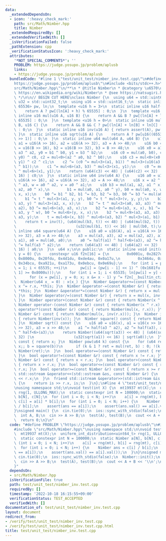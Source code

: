 ```yaml
---
data:
  _extendedDependsOn:
  - icon: ':heavy_check_mark:'
    path: src/Math/Nimber.hpp
    title: Nimber
  _extendedRequiredBy: []
  _extendedVerifiedWith: []
  _isVerificationFailed: false
  _pathExtension: cpp
  _verificationStatusIcon: ':heavy_check_mark:'
  attributes:
    '*NOT_SPECIAL_COMMENTS*': ''
    PROBLEM: https://judge.yosupo.jp/problem/aplusb
    links:
    - https://judge.yosupo.jp/problem/aplusb
  bundledCode: "#line 1 \"test/unit_test/nimber_inv.test.cpp\"\n#define PROBLEM \"\
    https://judge.yosupo.jp/problem/aplusb\"\n#include <bits/stdc++.h>\n#line 3 \"\
    src/Math/Nimber.hpp\"\n/**\n * @title Nimber\n * @category \u6570\u5B66\n * @see\
    \ https://en.wikipedia.org/wiki/Nimber\n * @see https://natsugiri.hatenablog.com/entry/2020/03/29/073605\n\
    \ */\n\n// BEGIN CUT HERE\nclass Nimber {\n  using u64 = std::uint64_t;\n  using\
    \ u32 = std::uint32_t;\n  using u16 = std::uint16_t;\n  static inline std::array<u16,\
    \ 65536> pw, ln;\n  template <u16 h = 3>\n  static inline u16 half(u16 A) {\n\
    \    return A ? pw[(ln[A] + h) % 65535] : 0;\n  }\n  template <u16 h = 0>\n  static\
    \ inline u16 mul(u16 A, u16 B) {\n    return A && B ? pw[(ln[A] + ln[B] + h) %\
    \ 65535] : 0;\n  }\n  template <u16 h = 0>\n  static inline u16 mul(u16 A, u16\
    \ B, u16 C) {\n    return A && B && C ? pw[(ln[A] + ln[B] + ln[C] + h) % 65535]\
    \ : 0;\n  }\n  static inline u16 inv(u16 A) { return assert(A), pw[65535 - ln[A]];\
    \ }\n  static inline u16 sqrt(u16 A) {\n    return A ? pw[u16((65537 * u32(ln[A]))\
    \ >> 1)] : 0;\n  }\n  static inline u64 mul(u64 A, u64 B) {\n    u16 a0 = u16(A),\
    \ a1 = u16(A >> 16), a2 = u16(A >> 32), a3 = A >> 48;\n    u16 b0 = u16(B), b1\
    \ = u16(B >> 16), b2 = u16(B >> 32), b3 = B >> 48;\n    u16 x0 = a1 ^ a0, x1 =\
    \ a3 ^ a2, y0 = b1 ^ b0, y1 = b3 ^ b2;\n    u16 c0 = mul(a0, b0), c1 = mul(x0,\
    \ y0) ^ c0, c2 = mul<0>(a2 ^ a0, b2 ^ b0);\n    u16 c3 = mul<0>(x0 ^ x1, y0 ^\
    \ y1) ^ c2 ^ c1;\n    c2 ^= (c0 ^= mul<3>(a1, b1)) ^ mul<3>(u16(a3 ^ a1), u16(b3\
    \ ^ b1));\n    c1 ^= mul<6>(a3, b3) ^ mul<3>(x1, y1);\n    c0 ^= mul<6>(a2, b2)\
    \ ^ mul<6>(x1, y1);\n    return (u64(c3) << 48) | (u64(c2) << 32) | (u32(c1) <<\
    \ 16) | c0;\n  }\n  static inline u64 inv(u64 A) {\n    u16 a0 = u16(A), a1 =\
    \ u16(A >> 16), a2 = u16(A >> 32), a3 = A >> 48;\n    u16 x = a2 ^ a3, y = a1\
    \ ^ a3, w = a0 ^ a2, v = a0 ^ a1;\n    u16 b3 = mul(a1, a2, a1 ^ x), b2 = mul(a0,\
    \ a2, a0 ^ x),\n        b1 = mul(a0, a1, a0 ^ y), b0 = mul(a0, v, w), t = mul<3>(w,\
    \ x, x);\n    b0 ^= b1 ^ b2, b1 ^= b3, b2 ^= b3, b0 ^= b3 ^= mul(a0, a0, a3);\n\
    \    b1 ^= t ^ mul<3>(a1, y, y), b0 ^= t ^ mul<3>(v, y, y);\n    b3 ^= t = mul<3>(a1,\
    \ a3, y) ^ mul<3>(a2, x, x);\n    b2 ^= t ^ mul<3>(a0, a3, a3) ^ mul<3>(a1, a1,\
    \ a2), b3 ^= mul<6>(a3, a3, x);\n    b2 ^= mul<6>(a3, x, x), b1 ^= mul<6>(a3,\
    \ a3, y ^ w), b0 ^= mul<6>(y, x, x);\n    b2 ^= mul<9>(a3, a3, a3), b0 ^= mul<9>(a3,\
    \ a3, y);\n    t = mul<6>(x, b3) ^ mul<6>(a3, b2) ^ mul<3>(a1, b1) ^ mul(a0, b0);\n\
    \    return t = inv(t), (u64(mul(b3, t)) << 48) | (u64(mul(b2, t)) << 32) |\n\
    \                           (u32(mul(b1, t)) << 16) | mul(b0, t);\n  }\n  static\
    \ inline u64 square(u64 A) {\n    u16 a0 = u16(A), a1 = u16(A >> 16), a2 = u16(A\
    \ >> 32), a3 = A >> 48;\n    a3 = mul(a3, a3), a2 = mul(a2, a2), a1 = mul(a1,\
    \ a1), a0 = mul(a0, a0);\n    a0 ^= half(a1) ^ half<6>(a3), a2 ^= half(a3), a1\
    \ ^= half(a3 ^ a2);\n    return (u64(a3) << 48) | (u64(a2) << 32) | (u32(a1) <<\
    \ 16) | a0;\n  }\n  u64 x;\n\n public:\n  static inline void init(u32 x = 0, u32\
    \ y = 0) {\n    constexpr u16 f2n[16] = {\n        0x0001u, 0x2827u, 0x392bu,\
    \ 0x8000u, 0x20fdu, 0x4d1du, 0xde4au, 0x0a17u,\n        0x3464u, 0xe3a9u, 0x6d8du,\
    \ 0x34bcu, 0xa921u, 0xa173u, 0x0ebcu, 0x0e69u};\n    for (int i = pw[0] = pw[65535]\
    \ = 1; i < 65535; ++i)\n      pw[i] = (pw[i - 1] << 1) ^ (0x1681fu & (-(pw[i -\
    \ 1] >= 0x8000u)));\n    for (int i = 1; i < 65535; ln[pw[i] = y] = i, i++)\n\
    \      for (x = pw[i], y = 0; x; x &= x - 1) y ^= f2n[__builtin_ctz(x)];\n  }\n\
    \  Nimber(u64 x_ = 0) : x(x_) {}\n  Nimber &operator+=(const Nimber &r) { return\
    \ x ^= r.x, *this; }\n  Nimber &operator-=(const Nimber &r) { return x ^= r.x,\
    \ *this; }\n  Nimber &operator*=(const Nimber &r) { return x = mul(x, r.x), *this;\
    \ }\n  Nimber &operator/=(const Nimber &r) { return x = mul(x, inv(r.x)), *this;\
    \ }\n  Nimber operator+(const Nimber &r) const { return Nimber(x ^ r.x); }\n \
    \ Nimber operator-(const Nimber &r) const { return Nimber(x ^ r.x); }\n  Nimber\
    \ operator*(const Nimber &r) const { return Nimber(mul(x, r.x)); }\n  Nimber operator/(const\
    \ Nimber &r) const { return Nimber(mul(x, inv(r.x))); }\n  Nimber inv() const\
    \ { return Nimber(inv(x)); }\n  Nimber square() const { return Nimber(square(x));\
    \ }\n  Nimber sqrt() const {\n    u16 a0 = u16(x), a1 = u16(x >> 16), a2 = u16(x\
    \ >> 32), a3 = x >> 48;\n    a1 ^= half(a3 ^ a2), a2 ^= half(a3), a0 ^= half(a1)\
    \ ^ half<6>(a3);\n    return Nimber((u64(sqrt(a3)) << 48) | (u64(sqrt(a2)) <<\
    \ 32) |\n                  (u32(sqrt(a1)) << 16) | sqrt(a0));\n  }\n  u64 val()\
    \ const { return x; }\n  Nimber pow(u64 k) const {\n    for (u64 ret = 1, b =\
    \ x;; b = square(b))\n      if (k & 1 ? ret = mul(ret, b) : 0; !(k >>= 1)) return\
    \ Nimber(ret);\n  }\n  bool operator==(const Nimber &r) const { return x == r.x;\
    \ }\n  bool operator!=(const Nimber &r) const { return x != r.x; }\n  bool operator<(const\
    \ Nimber &r) const { return x < r.x; }\n  bool operator>(const Nimber &r) const\
    \ { return x > r.x; }\n  bool operator<=(const Nimber &r) const { return x <=\
    \ r.x; }\n  bool operator>=(const Nimber &r) const { return x >= r.x; }\n  friend\
    \ std::ostream &operator<<(std::ostream &os, const Nimber &r) {\n    return os\
    \ << r.x;\n  }\n  friend std::istream &operator>>(std::istream &is, Nimber &r)\
    \ {\n    return is >> r.x, is;\n  }\n};\n#line 4 \"test/unit_test/nimber_inv.test.cpp\"\
    \nusing namespace std;\n\nvoid test(int X) {\n  mt19937 mt(X);\n  uniform_int_distribution<uint64_t>\
    \ rng(1, ULLONG_MAX);\n  static constexpr int N = 100000;\n  static Nimber a[N],\
    \ b[N], c[N];\n  for (int i = 0; i < N; i++)\n    a[i] = rng(mt), b[i] = rng(mt),\
    \ c[i] = a[i] * b[i];\n  for (int i = 0; i < N; i++) {\n    Nimber ans = c[i]\
    \ / b[i];\n    assert(ans == a[i]);\n    assert(ans.val() == a[i].val());\n  }\n\
    }\nsigned main() {\n  cin.tie(0);\n  ios::sync_with_stdio(false);\n  Nimber::init();\n\
    \  int A, B;\n  cin >> A >> B;\n  test(A), test(B);\n  cout << A + B << '\\n';\n\
    \  return 0;\n}\n"
  code: "#define PROBLEM \"https://judge.yosupo.jp/problem/aplusb\"\n#include <bits/stdc++.h>\n\
    #include \"src/Math/Nimber.hpp\"\nusing namespace std;\n\nvoid test(int X) {\n\
    \  mt19937 mt(X);\n  uniform_int_distribution<uint64_t> rng(1, ULLONG_MAX);\n\
    \  static constexpr int N = 100000;\n  static Nimber a[N], b[N], c[N];\n  for\
    \ (int i = 0; i < N; i++)\n    a[i] = rng(mt), b[i] = rng(mt), c[i] = a[i] * b[i];\n\
    \  for (int i = 0; i < N; i++) {\n    Nimber ans = c[i] / b[i];\n    assert(ans\
    \ == a[i]);\n    assert(ans.val() == a[i].val());\n  }\n}\nsigned main() {\n \
    \ cin.tie(0);\n  ios::sync_with_stdio(false);\n  Nimber::init();\n  int A, B;\n\
    \  cin >> A >> B;\n  test(A), test(B);\n  cout << A + B << '\\n';\n  return 0;\n\
    }"
  dependsOn:
  - src/Math/Nimber.hpp
  isVerificationFile: true
  path: test/unit_test/nimber_inv.test.cpp
  requiredBy: []
  timestamp: '2022-10-18 16:15:55+09:00'
  verificationStatus: TEST_ACCEPTED
  verifiedWith: []
documentation_of: test/unit_test/nimber_inv.test.cpp
layout: document
redirect_from:
- /verify/test/unit_test/nimber_inv.test.cpp
- /verify/test/unit_test/nimber_inv.test.cpp.html
title: test/unit_test/nimber_inv.test.cpp
---
```

